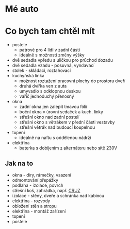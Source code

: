 # Mé auto

# Co bych tam chtěl mít

* postele
  * patrové pro 4 lidi v zadní části
  * ideálně s možností změny výšky
* dvě sedadla vpředu s uličkou pro průchod dozadu
* dvě sedadla vzadu - posuvná, vyndavací
* stolek - skládací, roztahovací
* kuchyňská linka
  * možnost roztažení pracovní plochy do prostoru dveří
  * druhá dvířka ven z auta
  * umyvadlo s odklopnou deskou
  * vařič jednoduchý přenosný
* okna
  * zadní okna jen zalepit tmavou fólií
  * boční okna v úrovni sedaček a kuch. linky
  * střešní okno nad zadní postelí
  * střešní okno s větrákem v přední části vestavby
  * střešní větrák nad budoucí koupelnou
* topení
  * ideálně na naftu s oddělenou nádrží
* elektřina
  * baterka s dobíjením z alternátoru nebo sítě 230V

## Jak na to

* okna - díry, rámečky, vsazení
* odmontování přepážky
* podlaha - izolace, povrch
* střešní koš, zahrádka, např. [CRUZ](https://www.stresni-nosice.org/0,84,fiat.html/0,443,ducato--od-2006-.html/stresni-kos-fiat-ducato--dlouhy--stredne-vysoky--od-2006,7114.html)
* izolace - stěny, dveře a schránka nad kabinou
* elektřina - rozvody
* obložení stěn a stropu
* elektřina - montáž zařízení
* topení
* postele
